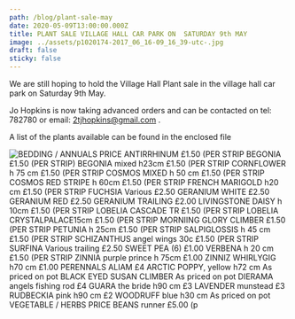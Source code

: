 ```yaml
---
path: /blog/plant-sale-may
date: 2020-05-09T13:00:00.000Z
title: PLANT SALE VILLAGE HALL CAR PARK ON  SATURDAY 9th MAY
image: ../assets/p1020174-2017_06_16-09_16_39-utc-.jpg
draft: false
sticky: false
---
```

We are still hoping to hold the Village Hall Plant sale in the village hall car park on Saturday 9th May.

Jo Hopkins is now taking advanced orders and can be contacted on tel: 782780 or email: 2tjhopkins@gmail.com .

A list of the plants available can be found in the enclosed file



![BEDDING / ANNUALS	PRICE 	 	 ANTIRRHINUM	£1.50 (PER STRIP BEGONIA           	£1.50 (PER STRIP) BEGONIA  mixed           h23cm	£1.50 (PER STRIP CORNFLOWER               h 75 cm	£1.50 (PER STRIP COSMOS MIXED            h 50 cm	£1.50 (PER STRIP COSMOS RED STRIPE h 60cm	£1.50 (PER STRIP FRENCH MARIGOLD      h20 cm	£1.50 (PER STRIP FUCHSIA Various	£2.50 GERANIUM  WHITE	£2.50 GERANIUM RED	£2.50 GERANIUM TRAILING	£2.00 LIVINGSTONE DAISY      h 10cm	£1.50 (PER STRIP LOBELIA  CASCADE            TR	£1.50 (PER STRIP LOBELIA CRYSTALPALACE15cm	£1.50 (PER STRIP MORNIING GLORY     CLIMBER	£1.50 (PER STRIP PETUNIA                         h 25cm	£1.50 (PER STRIP SALPIGLOSSIS               h 45  cm	£1.50 (PER STRIP SCHIZANTHUS angel wings 30c	£1.50 (PER STRIP SURFINA Various     trailing	£2.50 SWEET PEA (6)	£1.00 VERBENA                      h 20 cm	£1.50 (PER STRIP ZINNIA purple prince   h 75cm	£1.00 ZINNIZ WHIRLYGIG      h70 cm	£1.00 	  PERENNALS	 ALIAM  	£4 ARCTIC POPPY, yellow   h72 cm	As priced on pot BLACK EYED SUSAN    CLIMBER	As priced on pot DIERAMA angels fishing rod	£4 GUARA the bride            h90 cm	£3 LAVENDER munstead	£3 RUDBECKIA   pink           h90 cm	£2 WOODRUFF  blue           h30 cm	As priced on pot 	          VEGETABLE / HERBS	PRICE 	 BEANS  runner	£5.00 (p](../assets/plant-sale-list.png)